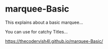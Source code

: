 # marquee-Basic

This explains about a basic marquee...

You can use for catchy Titles...

https://thecodervish4l.github.io/marquee-Basic/
